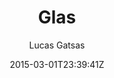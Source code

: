 ---
title: "Glas"
github: https://github.com/SpaceG/glas
demo: http://lucasgatsas.ch
author: Lucas Gatsas

ssg:
  - Jekyll
cms:
  - No Cms
date: 2015-03-01T23:39:41Z
github_branch: master
description: ":mortar_board: Glas - Ruby on Rails - Jekyll "
stale: true
---